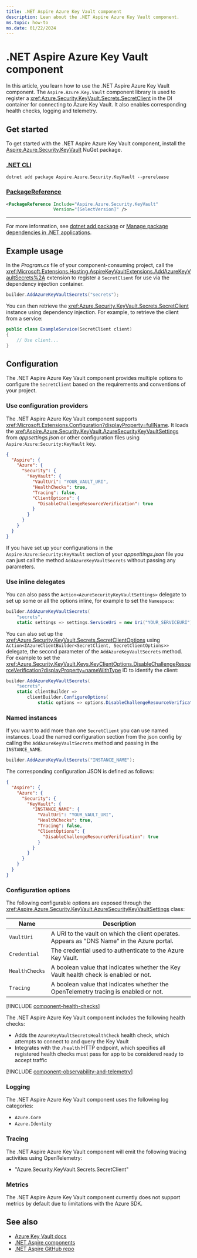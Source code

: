 ```yaml
---
title: .NET Aspire Azure Key Vault component
description: Lean about the .NET Aspire Azure Key Vault component.
ms.topic: how-to
ms.date: 01/22/2024
---
```


# .NET Aspire Azure Key Vault component

In this article, you learn how to use the .NET Aspire Azure Key Vault component. The `Aspire.Azure.Key.Vault` component library is used to register a <xref:Azure.Security.KeyVault.Secrets.SecretClient> in the DI container for connecting to Azure Key Vault. It also enables corresponding health checks, logging and telemetry.

## Get started

To get started with the .NET Aspire Azure Key Vault component, install the [Aspire.Azure.Security.KeyVault](https://www.nuget.org/packages/Aspire.Azure.Security.KeyVault) NuGet package.

### [.NET CLI](#tab/dotnet-cli)

```dotnetcli
dotnet add package Aspire.Azure.Security.KeyVault --prerelease
```

### [PackageReference](#tab/package-reference)

```xml
<PackageReference Include="Aspire.Azure.Security.KeyVault"
                  Version="[SelectVersion]" />
```

---

For more information, see [dotnet add package](/dotnet/core/tools/dotnet-add-package) or [Manage package dependencies in .NET applications](/dotnet/core/tools/dependencies).

## Example usage

In the _Program.cs_ file of your component-consuming project, call the <xref:Microsoft.Extensions.Hosting.AspireKeyVaultExtensions.AddAzureKeyVaultSecrets%2A> extension to register a `SecretClient` for use via the dependency injection container.

```csharp
builder.AddAzureKeyVaultSecrets("secrets");
```

You can then retrieve the <xref:Azure.Security.KeyVault.Secrets.SecretClient> instance using dependency injection. For example, to retrieve the client from a service:

```csharp
public class ExampleService(SecretClient client)
{
    // Use client...
}
```

## Configuration

The .NET Aspire Azure Key Vault component provides multiple options to configure the `SecretClient` based on the requirements and conventions of your project.

### Use configuration providers

The .NET Aspire Azure Key Vault component supports <xref:Microsoft.Extensions.Configuration?displayProperty=fullName>. It loads the <xref:Aspire.Azure.Security.KeyVault.AzureSecurityKeyVaultSettings> from _appsettings.json_ or other configuration files using `Aspire:Azure:Security:KeyVault` key.

```json
{
  "Aspire": {
    "Azure": {
      "Security": {
        "KeyVault": {
          "VaultUri": "YOUR_VAULT_URI",
          "HealthChecks": true,
          "Tracing": false,
          "ClientOptions": {
            "DisableChallengeResourceVerification": true
          }
        }
      }
    }
  }
}
```

If you have set up your configurations in the `Aspire:Azure:Security:KeyVault` section of your _appsettings.json_ file you can just call the method `AddAzureKeyVaultSecrets` without passing any parameters.

### Use inline delegates

You can also pass the `Action<AzureSecurityKeyVaultSettings>` delegate to set up some or all the options inline, for example to set the `Namespace`:

```csharp
builder.AddAzureKeyVaultSecrets(
    "secrets",
    static settings => settings.ServiceUri = new Uri("YOUR_SERVICEURI"));
```

You can also set up the <xref:Azure.Security.KeyVault.Secrets.SecretClientOptions> using `Action<IAzureClientBuilder<SecretClient, SecretClientOptions>>` delegate, the second parameter of the `AddAzureKeyVaultSecrets` method. For example to set the <xref:Azure.Security.KeyVault.Keys.KeyClientOptions.DisableChallengeResourceVerification?displayProperty=nameWithType> ID to identify the client:

```csharp
builder.AddAzureKeyVaultSecrets(
    "secrets",
    static clientBuilder =>
        clientBuilder.ConfigureOptions(
            static options => options.DisableChallengeResourceVerification = true))
```

### Named instances

If you want to add more than one `SecretClient` you can use named instances. Load the named configuration section from the json config by calling the `AddAzureKeyVaultSecrets` method and passing in the `INSTANCE_NAME`.

```csharp
builder.AddAzureKeyVaultSecrets("INSTANCE_NAME");
```

The corresponding configuration JSON is defined as follows:

```json
{
  "Aspire": {
    "Azure": {
      "Security": {
        "KeyVault": {
          "INSTANCE_NAME": {
            "VaultUri": "YOUR_VAULT_URI",
            "HealthChecks": true,
            "Tracing": false,
            "ClientOptions": {
              "DisableChallengeResourceVerification": true
            }
          }
        }
      }
    }
  }
}
```

### Configuration options

The following configurable options are exposed through the <xref:Aspire.Azure.Security.KeyVault.AzureSecurityKeyVaultSettings> class:

| Name           | Description                                                                                 |
|----------------|---------------------------------------------------------------------------------------------|
| `VaultUri`     | A URI to the vault on which the client operates. Appears as "DNS Name" in the Azure portal. |
| `Credential`   | The credential used to authenticate to the Azure Key Vault.                                 |
| `HealthChecks` | A boolean value that indicates whether the Key Vault health check is enabled or not.        |
| `Tracing`      | A boolean value that indicates whether the OpenTelemetry tracing is enabled or not.         |

[!INCLUDE [component-health-checks](../includes/component-health-checks.md)]

The .NET Aspire Azure Key Vault component includes the following health checks:

- Adds the `AzureKeyVaultSecretsHealthCheck` health check, which attempts to connect to and query the Key Vault
- Integrates with the `/health` HTTP endpoint, which specifies all registered health checks must pass for app to be considered ready to accept traffic

[!INCLUDE [component-observability-and-telemetry](../includes/component-observability-and-telemetry.md)]

### Logging

The .NET Aspire Azure Key Vault component uses the following log categories:

- `Azure.Core`
- `Azure.Identity`

### Tracing

The .NET Aspire Azure Key Vault component will emit the following tracing activities using OpenTelemetry:

- "Azure.Security.KeyVault.Secrets.SecretClient"

### Metrics

The .NET Aspire Azure Key Vault component currently does not support metrics by default due to limitations with the Azure SDK.

## See also

- [Azure Key Vault docs](/azure/key-vault/general/)
- [.NET Aspire components](../fundamentals/components-overview.md)
- [.NET Aspire GitHub repo](https://github.com/dotnet/aspire)
